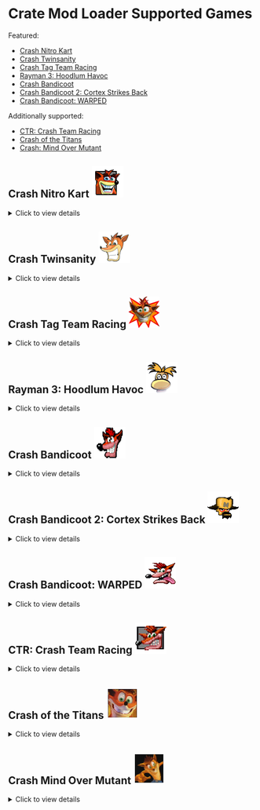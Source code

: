 # Crate Mod Loader Supported Games

Featured:
* [Crash Nitro Kart](#crash-nitro-kart-)
* [Crash Twinsanity](#crash-twinsanity-)
* [Crash Tag Team Racing](#crash-tag-team-racing-)
* [Rayman 3: Hoodlum Havoc](#rayman-3-hoodlum-havoc-)
* [Crash Bandicoot](#crash-bandicoot-)
* [Crash Bandicoot 2: Cortex Strikes Back](#crash-bandicoot-2-cortex-strikes-back-)
* [Crash Bandicoot: WARPED](#crash-bandicoot-warped-)

Additionally supported:
* [CTR: Crash Team Racing](#ctr-crash-team-racing-)
* [Crash of the Titans](#crash-of-the-titans-)
* [Crash: Mind Over Mutant](#crash-mind-over-mutant-)

## Crash Nitro Kart ![Crash Nitro Kart](./CrateModLoader/Resources/icon_crashnk.png "Crash Nitro Kart")
<details>
<summary>Click to view details</summary>
  
Supported: All PS2 versions (.ISO format), All GC versions (.ISO format), All XBOX versions (.ISO format)  
Mod abbreviation: CrashNK  
Mod Menu enabled.  
Tools/API by BetaM, ManDude and eezstreet.  
### Features:  
- Randomize Adventure  
- Randomize Character Stats
- Randomize Kart Stats
- Randomize Powerup Effects
- Randomize Drivers  
- Randomize Karts  
- Disable Fadeout/Flash Overlay
- Disable Unlock Popups
- Speed Up Mask Hint Appearance  
- Remove Intro Videos  
- Version, seed and settings visible in the Credits screen
</details>
  
## Crash Twinsanity ![Crash Twinsanity](./CrateModLoader/Resources/icon_crashts.png "Crash Twinsanity")
<details>
<summary>Click to view details</summary>

Supported: All PS2 versions (.ISO format), All XBOX versions (.ISO format)    
Mod abbreviation: CrashTS  
Mod Menu enabled.  
API by NeoKesha, Smartkin, ManDude and Marko. (https://github.com/Smartkin/twinsanity-editor)  
### Features:  
- Randomize Crate Types  
- Randomize Individual Crates
- Randomize Gem Locations   
- Randomize Level Music  
- Randomize Character Parameters  
- Enable Flying Kick for Crash (Jump + Slide)  
- Enable Stomp Kick for Crash (Flying Kick replacement)  
- Enable Double Jump for Cortex  
- Enable Double Jump for Nina  
- Enable Unused Enemies  
- Switch Charactes At Will  
- Version, seed and settings visible in the Autosave Disabled screen  
</details>
  
## Crash Tag Team Racing ![Crash Tag Team Racing](./CrateModLoader/Resources/icon_crashttr.png "Crash Tag Team Racing")
<details>
<summary>Click to view details</summary>

Supported: All PS2 versions (.ISO format), All GC versions (.ISO format), All PSP versions (.ISO format), All XBOX versions (.ISO format)  
Mod abbreviation: CrashTTR  
APIs by NeoKesha and BetaM. (based on https://github.com/handsomematt/Pure3D)  
### Features:  
- Randomize Platforming Character
- Randomize Track Entrances
- Randomize Minigames
- Randomize Race Laps
- Prevent Sequence Breaks
- Version, seed and settings visible in the Credits screen
</details>
  
## Rayman 3: Hoodlum Havoc ![Rayman 3](./CrateModLoader/Resources/icon_ray3.png "Rayman 3")
<details>
<summary>Click to view details</summary>

Supported: All PS2 versions (.ISO format), All GC versions (.ISO format), All XBOX versions (.ISO format)  
Mod abbreviation: Rayman3  
### Features:
- Randomize Level Order (Any amount of Levels)  
- Randomize Outfit Visuals (GC Only)  
- New Game Into 2D Nightmare (GC Only)  
- Remove Intro Videos (GC Only)  
</details>
  
## Crash Bandicoot ![Crash Bandicoot](./CrateModLoader/Resources/icon_crash1.png "Crash Bandicoot")
<details>
<summary>Click to view details</summary>
  
Supported: All PS1 versions (.BIN/.ISO formats)  
Mod abbreviation: Crash1  
API by chekwob and ManDude. (https://github.com/cbhacks/CrashEdit)  
### Features:  
- All Crates Are Blank
- All Crates Are Wumpa
- Backwards Levels
- Random Levels Are Backwards
- Randomize Crate Contents
- Randomize Boss Levels
- Wider Camera Field-Of-View
- Randomize Camera Field-Of-View
- Randomize World Colors
- Randomize World Palette
- Randomize Sound Effects  
- Version and seed visible in the Main Menu
</details>
  
## Crash Bandicoot 2: Cortex Strikes Back ![Crash Bandicoot 2](./CrateModLoader/Resources/icon_crash2.png "Crash Bandicoot 2")
<details>
<summary>Click to view details</summary>

Supported: All PS1 versions (.BIN/.ISO formats)  
Mod abbreviation: Crash2  
API by chekwob and ManDude. (https://github.com/cbhacks/CrashEdit)  
### Features:  
- All Crates Are Blank
- All Crates Are Wumpa
- Randomize Warp Room Exits
- Backwards Levels 
- Random Levels Are Backwards
- Randomize Crate Contents
- Randomize Crate Counter
- Randomize Boss Levels
- Wider Camera Field-Of-View
- Randomize Camera Field-Of-View
- Randomize World Colors
- Randomize World Palette
- Greyscale World
- Untextured World
- Randomize Sound Effects  
- Version and seed visible in the Pause screen in the Warp Room (English only)  
</details>
  
## Crash Bandicoot: WARPED ![Crash Bandicoot WARPED](./CrateModLoader/Resources/icon_crash3.png "Crash Bandicoot WARPED")
<details>
<summary>Click to view details</summary>

Supported: All PS1 versions (.BIN/.ISO formats)  
Mod abbreviation: Crash3  
API by chekwob and ManDude. (https://github.com/cbhacks/CrashEdit)  
### Features:  
- All Crates Are Blank
- All Crates Are Wumpa
- Backwards Levels
- Random Levels Are Backwards
- Randomize Crate Contents
- Randomize Crate Counter
- Randomize Flying Levels
- Wider Camera Field-Of-View
- Randomize Camera Field-Of-View
- Randomize World Colors
- Randomize World Palette
- Greyscale World
- Untextured World
- Randomize Sound Effects 
- Version and seed visible in the Pause screen in the Warp Room (English only)  
</details>
  
## CTR: Crash Team Racing ![Crash Team Racing](./CrateModLoader/Resources/icon_crashtr.png "Crash Team Racing")
<details>
<summary>Click to view details</summary>

Supported: NTSC-U and NTSC-J PS1 versions (.BIN/.ISO formats)  
Mod abbreviation: CrashTR  
API by DCxDemo. (https://github.com/DCxDemo/CTR-tools)  
### Features:  
- Version and seed visible in the Loading screen (English only)  
</details>
  
## Crash of the Titans ![Crash of the Titans](./CrateModLoader/Resources/icon_crashtitans.png "Crash of the Titans")
<details>
<summary>Click to view details</summary>

Supported: All PS2 versions (.ISO format), All Wii versions (.ISO/.WBFS formats), All PSP versions (.ISO format), All 360 versions (.ISO format)    
Mod abbreviation: CrashTitans  
API by NeoKesha.  
### Features:   
- Test mod: Increased camera FOV in Episode 1  
</details>
  
## Crash Mind Over Mutant ![Crash Mind Over Mutant](./CrateModLoader/Resources/icon_crashmom.png "Crash Mind Over Mutant")
<details>
<summary>Click to view details</summary>

Supported: All PS2 versions (.ISO format), All Wii versions (.ISO/.WBFS formats), All PSP versions (.ISO format), All 360 versions (.ISO format)   
Mod abbreviation: CrashMOM  
API by NeoKesha.  
### Features:    
- Version, seed and settings visible in the Credits screen  
</details>
